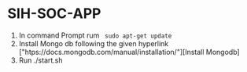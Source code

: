 # SIH-SOC-APP
1. In command Prompt rum <code> sudo apt-get update </code>
2. Install Mongo db following the given hyperlink ["htps://docs.mongodb.com/manual/installation/"][Install Mongodb]
3. Run ./start.sh

